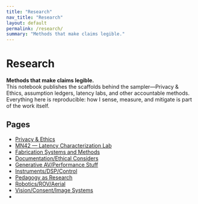 ```yaml
---
title: "Research"
nav_title: "Research"
layout: default
permalink: /research/
summary: "Methods that make claims legible."
---
```


# Research

**Methods that make claims legible.**  
This notebook publishes the scaffolds behind the sampler—Privacy & Ethics, assumption ledgers, latency labs, and other accountable methods. Everything here is reproducible: how I sense, measure, and mitigate is part of the work itself.

## Pages
- [Privacy & Ethics](/research/privacy-ethics/)
- [MN42 — Latency Characterization Lab](/research/mn42-latency-lab/)
- [Fabrication Systems and Methods](/research/Fabrication_Systems_Met)
- [Documentation/Ethical Considers](/research/Documentation_Ethics_Me)
- [Generative AV/Performance Stuff](/research/Generative_AV_Performan)
- [Instruments/DSP/Control](Instruments_DSP_Control)
- [Pedagogy as Research](/research/Pedagogy_as_Research)
- [Robotics/ROV/Aerial](/research/Robotics_ROV_Aerial_Med)
- [Vision/Consent/Image Systems](/research/Vision_Consent_Image_Sy)
- <!-- Optional: [Glitch Geometry — Methods](/research/glitch-geometry-methods/) -->
